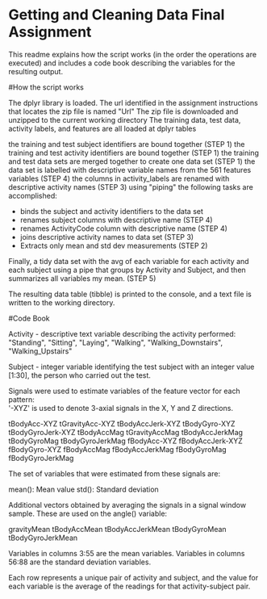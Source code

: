 # Getting and Cleaning Data Final Assignment
This readme explains how the script works (in the order the operations are executed) and includes a code book describing the variables for the resulting output.

#How the script works

The dplyr library is loaded. 
The url identified in the assignment instructions that locates the zip file is named "Url"
The zip file is downloaded and unzipped to the current working directory
The training data, test data, activity labels, and features are all loaded at dplyr tables 

the training and test subject identifiers are bound together (STEP 1)
the training and test activity identifiers are bound together (STEP 1)
the training and test data sets are merged together to create one data set (STEP 1)
the data set is labelled with descriptive variable names from the 561 features variables (STEP 4) 
the columns in activity_labels are renamed with descriptive activity names (STEP 3)
using "piping" the following tasks are accomplished:
- binds the subject and activity identifiers to the data set
- renames subject columns with descriptive name (STEP 4) 
- renames ActivityCode column with descriptive name (STEP 4) 
- joins descriptive activity names to data set (STEP 3) 
- Extracts only mean and std dev measurements (STEP 2) 

Finally, a tidy data set with the avg of each variable for each activity and each subject using a pipe that groups by Activity and Subject, and then summarizes all variables my mean. (STEP 5)

The resulting data table (tibble) is printed to the console, and a text file is written to the working directory. 

#Code Book

Activity - descriptive text variable describing the activity performed: "Standing", "Sitting", "Laying", "Walking", "Walking_Downstairs", "Walking_Upstairs"

Subject - integer variable identifying the test subject with an integer value [1:30], the person who carried out the test. 

Signals were used to estimate variables of the feature vector for each pattern:  
'-XYZ' is used to denote 3-axial signals in the X, Y and Z directions.

tBodyAcc-XYZ
tGravityAcc-XYZ
tBodyAccJerk-XYZ
tBodyGyro-XYZ
tBodyGyroJerk-XYZ
tBodyAccMag
tGravityAccMag
tBodyAccJerkMag
tBodyGyroMag
tBodyGyroJerkMag
fBodyAcc-XYZ
fBodyAccJerk-XYZ
fBodyGyro-XYZ
fBodyAccMag
fBodyAccJerkMag
fBodyGyroMag
fBodyGyroJerkMag

The set of variables that were estimated from these signals are: 

mean(): Mean value
std(): Standard deviation

Additional vectors obtained by averaging the signals in a signal window sample. These are used on the angle() variable:

gravityMean
tBodyAccMean
tBodyAccJerkMean
tBodyGyroMean
tBodyGyroJerkMean

Variables in columns 3:55 are the mean variables. 
Variables in columns 56:88 are the standard deviation variables.

Each row represents a unique pair of activity and subject, and the value for each variable is the average of the readings for that activity-subject pair.   
